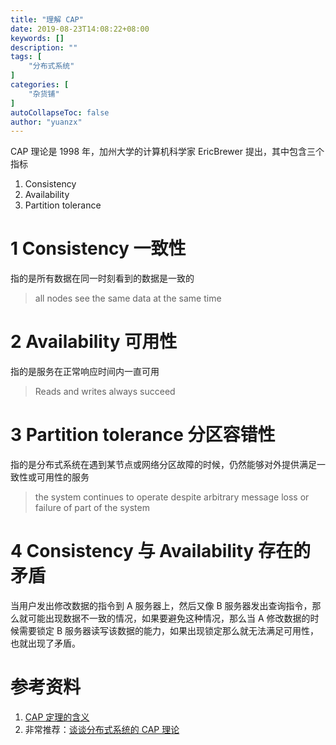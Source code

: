 ```yaml
---
title: "理解 CAP"
date: 2019-08-23T14:08:22+08:00
keywords: []
description: ""
tags: [
    "分布式系统"
]
categories: [
    "杂货铺"
]
autoCollapseToc: false
author: "yuanzx"
---
```


CAP 理论是 1998 年，加州大学的计算机科学家 EricBrewer 提出，其中包含三个指标

1. Consistency
2. Availability
3. Partition tolerance

# 1 Consistency 一致性

指的是所有数据在同一时刻看到的数据是一致的

>all nodes see the same data at the same time

# 2 Availability 可用性

指的是服务在正常响应时间内一直可用

>Reads and writes always succeed

# 3 Partition tolerance 分区容错性

指的是分布式系统在遇到某节点或网络分区故障的时候，仍然能够对外提供满足一致性或可用性的服务

>the system continues to operate despite arbitrary message loss or failure of part of the system

# 4 Consistency 与 Availability 存在的矛盾

当用户发出修改数据的指令到 A 服务器上，然后又像 B 服务器发出查询指令，那么就可能出现数据不一致的情况，如果要避免这种情况，那么当 A 修改数据的时候需要锁定 B 服务器读写该数据的能力，如果出现锁定那么就无法满足可用性，也就出现了矛盾。

# 参考资料

1. [CAP 定理的含义](http://www.ruanyifeng.com/blog/2018/07/cap.html)
2. 非常推荐：[谈谈分布式系统的 CAP 理论](https://zhuanlan.zhihu.com/p/33999708)